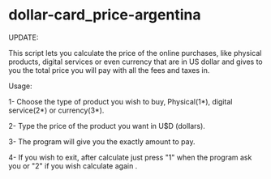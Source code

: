 
# dollar-card_price-argentina

UPDATE:

This script lets you calculate the price of the online purchases, like physical products, digital services or even currency that are in US dollar and gives to you the total price you will pay with all the fees and taxes in.


Usage: 

1- Choose the type of product you wish to buy, Physical(1*), digital service(2*) or currency(3*).

2- Type the price of the product you want in U$D (dollars).

3- The program will give you the exactly amount to pay.

4- If you wish to exit, after calculate just press "1" when the program ask you or "2" if you wish calculate again .
